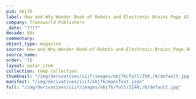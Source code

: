 ```yaml
---
pid: obj76
label: How and Why Wonder Book of Robots and Electronic Brains Page 42
company: Transworld Publishers
_date: "????"
decade: 60s
commentary:
object_type: magazine
source: How-and-Why-Wonder-Book-of-Robots-and-Electronic-Brains_Page_48
source_name:
order: '75'
layout: qatar_item
collection: temp_collection
thumbnail: "/img/derivatives/iiif/images/obj76/full/250,/0/default.jpg"
manifest: "/img/derivatives/iiif/obj76/manifest.json"
full: "/img/derivatives/iiif/images/obj76/full/1140,/0/default.jpg"
---
```

